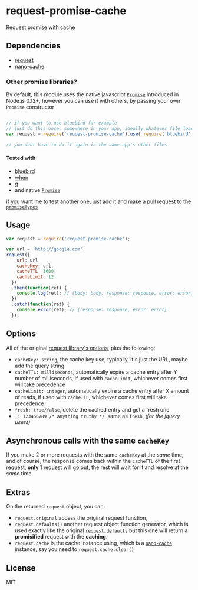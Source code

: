 # request-promise-cache
Request promise with cache

## Dependencies

* [request](https://github.com/request/request)
* [nano-cache](https://github.com/akhoury/nano-cache) 

### Other promise libraries?

By default, this module uses the native javascript [`Promise`](https://developer.mozilla.org/en-US/docs/Web/JavaScript/Reference/Global_Objects/Promise) introduced in Node.js 0.12+, however you can use it with others, by passing your own `Promise` constructor


```javascript

// if you want to use bluebird for example
// just do this once, somewhere in your app, ideally whatever file loads first, i.e. app.js
var request = require('request-promise-cache').use( require('bluebird').Promise )

// you dont have to do it again in the same app's other files
```

#### Tested with 
* [bluebird](https://github.com/petkaantonov/bluebird)
* [when](https://github.com/cujojs/when)
* [q](https://github.com/kriskowal/q)
* and native [`Promise`](https://developer.mozilla.org/en-US/docs/Web/JavaScript/Reference/Global_Objects/Promise)

if you want me to test another one, just add it and make a pull request to the [`promiseTypes`](https://github.com/akhoury/request-promise-cache/blob/e81bce12c13d47562bd1f2324a65cdc12a2072cb/tests/index.js#L22-L39)

## Usage

```javascript
var request = require('request-promise-cache');

var url = 'http://google.com';
request({
    url: url,
    cacheKey: url,
    cacheTTL: 3600,
    cacheLimit: 12
  })
  .then(function(ret) {
    console.log(ret); // {body: body, response: response, error: error}
  })
  .catch(function(ret) {
    console.error(ret); // {response: response, error: error}
  });
```

## Options

All of the original [request library's options](https://github.com/request/request#requestoptions-callback), plus the following:

* `cacheKey: string`, the cache key use, typically, it's just the URL, maybe add the query string
* `cacheTTL: milliseconds`, automatically expire a cache entry after Y number of milliseconds, if used with `cacheLimit`, whichever comes first will take precedence
* `cacheLimit: integer`, automatically expire a cache entry after X amount of reads, if used with `cacheTTL`, whichever comes first will take precedence
* `fresh: true/false`, delete the cached entry and get a fresh one
* `_: 123456789 /* anything truthy */`, same as `fresh`, _(for the jquery users)_

## Asynchronous calls with the same `cacheKey`

If you make 2 or more requests with the same `cacheKey` at the _same_ time, and of course, the response comes back within the `cacheTTL` of the first request, __only__ 1 request will go out, the rest will wait for it and resolve at the _same_ time.

## Extras

On the returned `request` object, you can:

* `request.original` access the original request function,
* `request.defaults()` another request object function generator, which is used exactly like the original [`request.defaults`](https://github.com/request/request#requestdefaultsoptions) but this one will return a __promisified__ request with the __caching__.
* `request.cache` is the cache instance using, which is a [`nano-cache`](https://github.com/akhoury/nano-cache) instance, say you need to `request.cache.clear()`

## License

MIT
